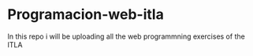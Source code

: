 # Programacion-web-itla
In this repo i will be uploading all the web programmning exercises of the ITLA
